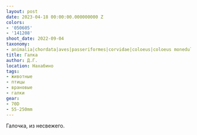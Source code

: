 ```yaml
---
layout: post
date: 2023-04-18 00:00:00.000000000 Z
colors:
- '050605'
- '141208'
shoot_date: 2022-09-04
taxonomy:
- animalia|chordata|aves|passeriformes|corvidae|coloeus|coloeus monedula
title: Галка
author: Д.Г.
location: Нахабино
tags:
- животные
- птицы
- врановые
- галки
gear:
- 70D
- 55-250mm
---
```

Галочка, из несвежего.

